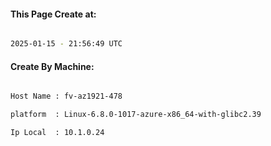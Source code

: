 
   
#### This Page Create at:

```bash

2025-01-15 - 21:56:49 UTC

```

#### Create By Machine:

```bash

Host Name : fv-az1921-478

platform  : Linux-6.8.0-1017-azure-x86_64-with-glibc2.39

Ip Local  : 10.1.0.24

```

